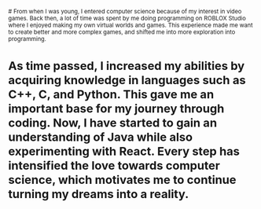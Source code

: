 <small>
# From when I was young, I entered computer science because of my interest in video games. Back then, a lot of time was spent by me doing programming on ROBLOX Studio where I enjoyed making my own virtual worlds and games. This experience made me want to create better and more complex games, and shifted me into more exploration into programming.

# As time passed, I increased my abilities by acquiring knowledge in languages such as C++, C, and Python. This gave me an important base for my journey through coding. Now, I have started to gain an understanding of Java while also experimenting with React. Every step has intensified the love towards computer science, which motivates me to continue turning my dreams into a reality.

</small>

